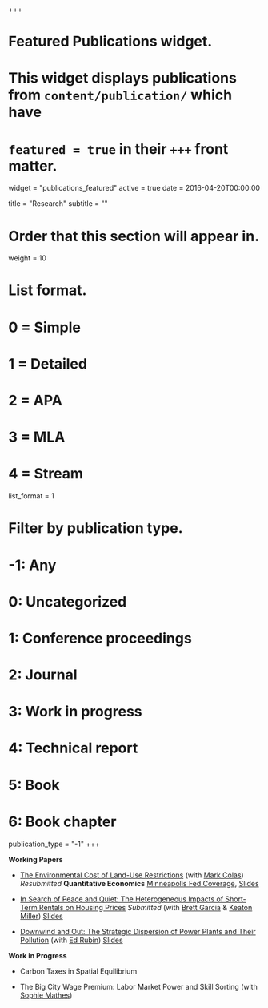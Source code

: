 +++
# Featured Publications widget.
# This widget displays publications from `content/publication/` which have
# `featured = true` in their `+++` front matter.
widget = "publications_featured"
active = true
date = 2016-04-20T00:00:00

title = "Research"
subtitle = ""

# Order that this section will appear in.
weight = 10

# List format.
#   0 = Simple
#   1 = Detailed
#   2 = APA
#   3 = MLA
#   4 = Stream
list_format = 1

# Filter by publication type.
# -1: Any
#  0: Uncategorized
#  1: Conference proceedings
#  2: Journal
#  3: Work in progress
#  4: Technical report
#  5: Book
#  6: Book chapter
publication_type = "-1"
+++

**Working Papers**

- [The Environmental Cost of Land-Use Restrictions](https://rawcdn.githack.com/johnmorehouse/Papers/6fe51365bf2cd0debb4b6c962c23683222349892/colas_morehouse_jan21.pdf) (with [Mark Colas](https://sites.google.com/site/markyaucolas/)) _Resubmitted_ __Quantitative Economics__   [Minneapolis Fed Coverage](https://www.minneapolisfed.org/article/2020/california-green-rush), [Slides](https://drive.google.com/file/d/1jDr6jjPqBfbAX-N6RDxSpCdRuIFeKs74/view)



- [In Search of Peace and Quiet: The Heterogeneous Impacts of Short-Term Rentals on Housing Prices](https://rawcdn.githack.com/johnmorehouse/Papers/4676944650d6433c03503cf512731256a4c83747/airbnb/garcia_miller_morehouse_march421.pdf) _Submitted_ (with [Brett Garcia](https://brettgarcia.com/) & [Keaton Miller](http://www.keatonmiller.org/)) [Slides](https://rawcdn.githack.com/johnmorehouse/Papers/460683f04134c174472243fa25e2b9b148583940/airbnb/mea/mea.html)


- [Downwind and Out: The Strategic Dispersion of Power Plants and Their Pollution](https://rawcdn.githack.com/johnmorehouse/Papers/33977d5cc57d44cedb934a1e9652b21d76aa7b97/plant_locs/morehouse_rubin_march23.pdf) (with [Ed Rubin](http://edrub.in/))  [Slides](https://rawcdn.githack.com/johnmorehouse/Papers/5bfa394c6a5463c1858637c8ca61345c9c375b43/plant_locs/sbca/sbca.html)
  

**Work in Progress**


- Carbon Taxes in Spatial Equilibrium

- The Big City Wage Premium: Labor Market Power and Skill Sorting (with [Sophie Mathes](https://sophie-mathes.com/))






